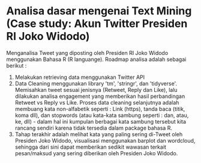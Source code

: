 # Analisa dasar mengenai Text Mining (Case study: Akun Twitter Presiden RI Joko Widodo)
Menganalisa Tweet yang diposting oleh Presiden RI Joko Widodo menggunakan Bahasa R (R languange).
Roadmap analisa adalah sebagai berikut : 

1. Melakukan retrieving data menggunakan Twitter API
2. Data Cleaning menggunakan library 'tm', 'stringr', dan 'tidyverse'. Memisahkan tweet sesuai jenisnya (Retweet, Reply dan Like), lalu dilakukan analisa engagement yang memberikan hasil perbandingan Retweet vs Reply vs Like. Proses data cleaning selanjutnya adalah membuang kata non-alfabetik seperti : Link (https), tanda baca (titik, koma dll), dan stopwords (atau kata-kata sambung seperti : dan, atau, ke, dll) - dalam hal ini kumpulan berbagai kata sambung tersebut kita rancang sendiri karena tidak tersedia dalam package bahasa R.
3. Tahap terakhir adalah melihat kata yang paling sering di-Tweet oleh Presiden Joko Widodo, visualisasi menggunakan barplot dan wordcloud, sehingga dari sini dapat memberikan sedikit wawasan terkait pesan/maksud yang sering diberikan oleh Presiden Joko Widodo. 
